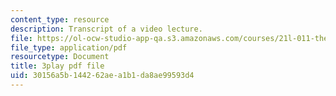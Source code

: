 ```yaml
---
content_type: resource
description: Transcript of a video lecture.
file: https://ol-ocw-studio-app-qa.s3.amazonaws.com/courses/21l-011-the-film-experience-fall-2013/30156a5b144262aea1b1da8ae99593d4_NOT1VZrNkMo.pdf
file_type: application/pdf
resourcetype: Document
title: 3play pdf file
uid: 30156a5b-1442-62ae-a1b1-da8ae99593d4
---
```

